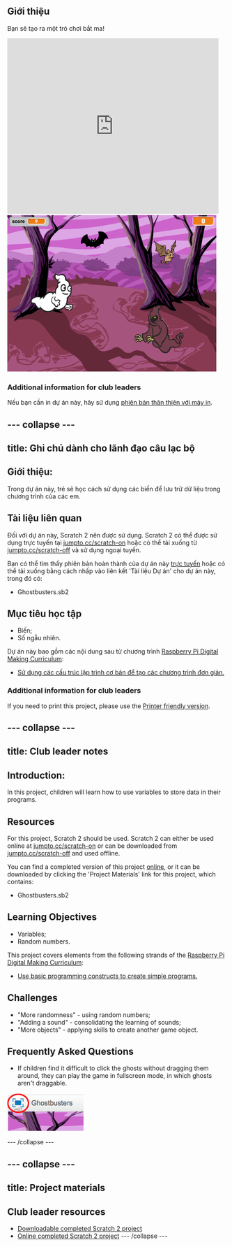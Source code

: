 ## Giới thiệu

Bạn sẽ tạo ra một trò chơi bắt ma!

<div class="scratch-preview">
  <iframe allowtransparency="true" width="485" height="402" src="https://scratch.mit.edu/projects/embed/60787262/?autostart=false" frameborder="0"></iframe>
  <img src="images/ghost-final.png">
</div>

### Additional information for club leaders

Nếu bạn cần in dự án này, hãy sử dụng [phiên bản thân thiện với máy in](https://projects.raspberrypi.org/en/projects/ghostbusters/print).

## \--- collapse \---

## title: Ghi chú dành cho lãnh đạo câu lạc bộ

## Giới thiệu:

Trong dự án này, trẻ sẽ học cách sử dụng các biến để lưu trữ dữ liệu trong chương trình của các em.

## Tài liệu liên quan

Đối với dự án này, Scratch 2 nên được sử dụng. Scratch 2 có thể được sử dụng trực tuyến tại [jumpto.cc/scratch-on](http://jumpto.cc/scratch-on) hoặc có thể tải xuống từ [jumpto.cc/scratch-off](http://jumpto.cc/scratch-off) và sử dụng ngoại tuyến.

Bạn có thể tìm thấy phiên bản hoàn thành của dự án này [trực tuyến](http://scratch.mit.edu/projects/60787262/#editor) hoặc có thể tải xuống bằng cách nhấp vào liên kết 'Tài liệu Dự án' cho dự án này, trong đó có:

* Ghostbusters.sb2

## Mục tiêu học tập

* Biến;
* Số ngẫu nhiên.

Dự án này bao gồm các nội dung sau từ chương trình [Raspberry Pi Digital Making Curriculum](http://rpf.io/curriculum):

* [Sử dụng các cấu trúc lập trình cơ bản để tạo các chương trình đơn giản.](https://www.raspberrypi.org/curriculum/programming/creator)

### Additional information for club leaders

If you need to print this project, please use the [Printer friendly version](https://projects.raspberrypi.org/en/projects/ghostbusters/print).

## \--- collapse \---

## title: Club leader notes

## Introduction:

In this project, children will learn how to use variables to store data in their programs.

## Resources

For this project, Scratch 2 should be used. Scratch 2 can either be used online at [jumpto.cc/scratch-on](http://jumpto.cc/scratch-on) or can be downloaded from [jumpto.cc/scratch-off](http://jumpto.cc/scratch-off) and used offline.

You can find a completed version of this project [online](http://scratch.mit.edu/projects/60787262/#editor), or it can be downloaded by clicking the 'Project Materials' link for this project, which contains:

* Ghostbusters.sb2

## Learning Objectives

* Variables;
* Random numbers.

This project covers elements from the following strands of the [Raspberry Pi Digital Making Curriculum](http://rpf.io/curriculum):

* [Use basic programming constructs to create simple programs.](https://www.raspberrypi.org/curriculum/programming/creator)

## Challenges

* "More randomness" - using random numbers;
* "Adding a sound" - consolidating the learning of sounds;
* "More objects" - applying skills to create another game object.

## Frequently Asked Questions

* If children find it difficult to click the ghosts without dragging them around, they can play the game in fullscreen mode, in which ghosts aren't draggable.

![screenshot](images/ghost-fullscreen.png)

\--- /collapse \---

## \--- collapse \---

## title: Project materials

## Club leader resources

* [Downloadable completed Scratch 2 project](resources/Ghostbusters.sb2)
* [Online completed Scratch 2 project](http://scratch.mit.edu/projects/60787262/#editor) \--- /collapse \---